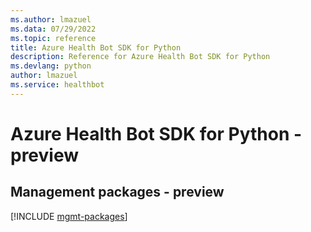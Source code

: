 ```yaml
---
ms.author: lmazuel
ms.data: 07/29/2022
ms.topic: reference
title: Azure Health Bot SDK for Python
description: Reference for Azure Health Bot SDK for Python
ms.devlang: python
author: lmazuel
ms.service: healthbot
---
```

# Azure Health Bot SDK for Python - preview

## Management packages - preview
[!INCLUDE [mgmt-packages](health-bot-mgmt-index.md)]